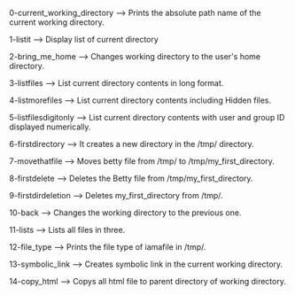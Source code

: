 0-current_working_directory --> Prints the absolute path name of the current working directory.

1-listit --> Display list of current directory

2-bring_me_home --> Changes working directory to the user's home directory.

3-listfiles --> List current directory contents in long format.

4-listmorefiles --> List current directory contents including Hidden files.

5-listfilesdigitonly --> List current directory contents with user and group ID displayed numerically.

6-firstdirectory --> It creates a new directory in the /tmp/ directory.

7-movethatfile --> Moves betty file from /tmp/ to /tmp/my_first_directory.

8-firstdelete --> Deletes the Betty file from /tmp/my_first_directory.

9-firstdirdeletion --> Deletes my_first_directory from /tmp/.

10-back --> Changes the working directory to the previous one.

11-lists --> Lists all files in three.

12-file_type --> Prints the file type of iamafile in /tmp/.

13-symbolic_link --> Creates symbolic link in the current working directory.

14-copy_html --> Copys all html file to parent directory of working directory.


